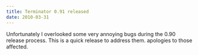 ```yaml
---
title: Terminator 0.91 released
date: 2010-03-31
---
```


Unfortunately I overlooked some very annoying bugs during the 0.90 release process. This is a quick release to address them. apologies to those affected.
